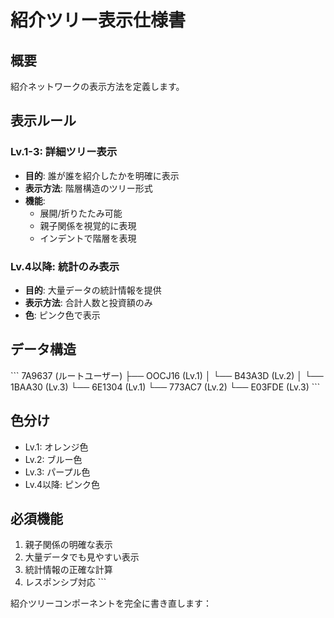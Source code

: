# 紹介ツリー表示仕様書

## 概要
紹介ネットワークの表示方法を定義します。

## 表示ルール

### Lv.1-3: 詳細ツリー表示
- **目的**: 誰が誰を紹介したかを明確に表示
- **表示方法**: 階層構造のツリー形式
- **機能**: 
  - 展開/折りたたみ可能
  - 親子関係を視覚的に表現
  - インデントで階層を表現

### Lv.4以降: 統計のみ表示
- **目的**: 大量データの統計情報を提供
- **表示方法**: 合計人数と投資額のみ
- **色**: ピンク色で表示

## データ構造
\`\`\`
7A9637 (ルートユーザー)
├── OOCJ16 (Lv.1)
│   └── B43A3D (Lv.2)
│       └── 1BAA30 (Lv.3)
└── 6E1304 (Lv.1)
    └── 773AC7 (Lv.2)
        └── E03FDE (Lv.3)
\`\`\`

## 色分け
- Lv.1: オレンジ色
- Lv.2: ブルー色
- Lv.3: パープル色
- Lv.4以降: ピンク色

## 必須機能
1. 親子関係の明確な表示
2. 大量データでも見やすい表示
3. 統計情報の正確な計算
4. レスポンシブ対応
\`\`\`

紹介ツリーコンポーネントを完全に書き直します：

